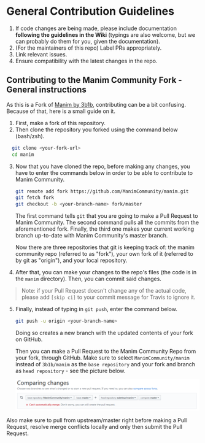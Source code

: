 # General Contribution Guidelines

1. If code changes are being made, please include documentation **following the guidelines in the Wiki** (typings are also welcome, but we can probably do them for you, given the documentation).
2. (For the maintainers of this repo) Label PRs appropriately.
3. Link relevant issues.
4. Ensure compatibility with the latest changes in the repo.

## Contributing to the Manim Community Fork - General instructions

As this is a Fork of [Manim by 3b1b](https://github.com/3b1b/manim), contributing can be a bit confusing. Because of that, here is a small guide on it. 

1. First, make a fork of this repository.
2. Then clone the repository you forked using the command below (bash/zsh).

 ```sh
   git clone <your-fork-url>
   cd manim
 ```

3. Now that you have cloned the repo, before making any changes, you have to enter the commands below in order to be able to contribute to Manim Community.

   ```sh
   git remote add fork https://github.com/ManimCommunity/manim.git
   git fetch fork
   git checkout -b <your-branch-name> fork/master
   ```

   The first command tells `git` that you are going to make a Pull Request to Manim Community. 
   The second command pulls all the commits from the aforementioned fork.
   Finally, the third one makes your current working branch up-to-date with Manim Community's master branch.

    Now there are three repositories that git is keeping track of: the manim community repo (referred to as "fork"), your own fork of it (referred to by git as "origin"), and your local repository.

4. After that, you can make your changes to the repo's files (the code is in the `manim` directory). Then, you can commit said changes.

> Note: if your Pull Request doesn't change any of the actual code, please add `[skip ci]` to your commit message for Travis to ignore it.

5. Finally, instead of  typing in `git push`, enter the command below.

   ```sh
   git push -u origin <your-branch-name>
   ```

   Doing so creates a new branch with the updated contents of your fork on GitHub.

   Then you can make a Pull Request to the Manim Community Repo from your fork, through GitHub. Make sure to select `ManimCommunity/manim` instead of `3b1b/manim` as the `base repository` and your fork and branch as `head repository` - see the picture below.

   ![pull-requests-example-manim-community](./readme-assets/pull-requests.PNG)

Also make sure to pull from upstream/master right before making a Pull Request, resolve merge conflicts locally and only then submit the Pull Request.
